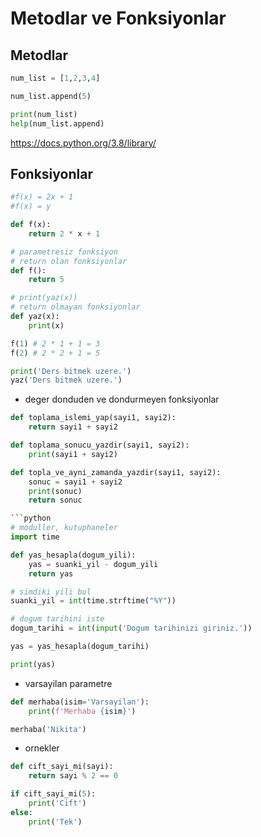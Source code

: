 # Metodlar ve Fonksiyonlar

## Metodlar

```python
num_list = [1,2,3,4]

num_list.append(5)

print(num_list)
help(num_list.append)
```

https://docs.python.org/3.8/library/

## Fonksiyonlar
```python
#f(x) = 2x + 1
#f(x) = y

def f(x):
    return 2 * x + 1

# parametresiz fonksiyon
# return olan fonksiyonlar
def f():
    return 5

# print(yaz(x))
# return olmayan fonksiyonlar
def yaz(x):
    print(x)

f(1) # 2 * 1 + 1 = 3
f(2) # 2 * 2 + 1 = 5

print('Ders bitmek uzere.')
yaz('Ders bitmek uzere.')
```
* deger donduden ve dondurmeyen fonksiyonlar
```python
def toplama_islemi_yap(sayi1, sayi2):
    return sayi1 + sayi2

def toplama_sonucu_yazdir(sayi1, sayi2):
    print(sayi1 + sayi2)

def topla_ve_ayni_zamanda_yazdir(sayi1, sayi2):
    sonuc = sayi1 + sayi2
    print(sonuc)
    return sonuc

```python
# moduller, kutuphaneler
import time

def yas_hesapla(dogum_yili):
    yas = suanki_yil - dogum_yili
    return yas

# simdiki yili bul
suanki_yil = int(time.strftime("%Y"))

# dogum tarihini iste
dogum_tarihi = int(input('Dogum tarihinizi giriniz.'))

yas = yas_hesapla(dogum_tarihi)

print(yas)
```

* varsayilan parametre
```python
def merhaba(isim='Varsayilan'):
    print(f'Merhaba {isim}')

merhaba('Nikita')
```

* ornekler
```python
def cift_sayi_mi(sayi):
    return sayi % 2 == 0

if cift_sayi_mi(5):
    print('Cift')
else:
    print('Tek')
```